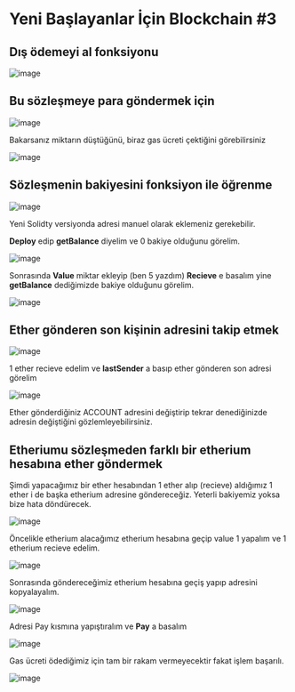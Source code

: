 # Yeni Başlayanlar İçin Blockchain #3

Dış ödemeyi al fonksiyonu
--

![image](https://user-images.githubusercontent.com/68228757/148381595-856dc9c8-eb9c-45b5-858d-89df69ef88d5.png)

Bu sözleşmeye para göndermek için
--

![image](https://user-images.githubusercontent.com/68228757/148382393-c6b74ce1-9a0a-41e9-8b6c-ff386b7bb006.png)

Bakarsanız miktarın düştüğünü, biraz gas ücreti çektiğini görebilirsiniz 

![image](https://user-images.githubusercontent.com/68228757/148383211-f62235a8-f00d-421a-81ae-0d20f2708568.png)

Sözleşmenin bakiyesini fonksiyon ile öğrenme
--
![image](https://user-images.githubusercontent.com/68228757/148386293-b21a40fc-c330-4a14-bd8a-a35e8f1e1ef1.png)

Yeni Solidty versiyonda adresi manuel olarak eklemeniz gerekebilir.

**Deploy** edip **getBalance** diyelim ve 0 bakiye olduğunu görelim.

![image](https://user-images.githubusercontent.com/68228757/148386930-5f9d2dda-7482-4051-8006-bdee3d58075a.png)

Sonrasında **Value** miktar ekleyip (ben 5 yazdım) **Recieve** e basalım yine **getBalance** dediğimizde bakiye olduğunu görelim.

![image](https://user-images.githubusercontent.com/68228757/148387729-dd170aed-153c-404e-b1a2-03b4b1e52a21.png)


Ether gönderen son kişinin adresini takip etmek
--
![image](https://user-images.githubusercontent.com/68228757/148391811-0b4adbaa-ef68-4dcc-92ce-b3c7f81fee5a.png)

1 ether recieve edelim ve **lastSender** a basıp ether gönderen son adresi görelim

![image](https://user-images.githubusercontent.com/68228757/148392307-49b2ab8a-32a6-484c-bad4-880281eb4151.png)

Ether gönderdiğiniz ACCOUNT adresini değiştirip tekrar denediğinizde adresin değiştiğini gözlemleyebilirsiniz.

Etheriumu sözleşmeden farklı bir etherium hesabına ether göndermek
--

Şimdi yapacağımız bir ether hesabından 1 ether alıp (recieve) aldığımız 1 ether i de başka etherium adresine göndereceğiz. Yeterli bakiyemiz yoksa bize hata döndürecek.

![image](https://user-images.githubusercontent.com/68228757/148399768-0bf7b1ca-7c07-4dc9-ad3a-108b23bacf63.png)

Öncelikle etherium alacağımız etherium hesabına geçip value 1 yapalım ve 1 etherium recieve edelim.

![image](https://user-images.githubusercontent.com/68228757/148401917-ef7b5761-b93e-4132-a490-f69497f4ccfa.png)

Sonrasında göndereceğimiz etherium hesabına geçiş yapıp adresini kopyalayalım.

![image](https://user-images.githubusercontent.com/68228757/148400366-9d517391-c4da-4207-af30-8e37ca24a585.png)

Adresi Pay kısmına yapıştıralım ve **Pay** a basalım

![image](https://user-images.githubusercontent.com/68228757/148401077-4612765f-59d1-4a04-972e-901510eed88e.png)

Gas ücreti ödediğimiz için tam bir rakam vermeyecektir fakat işlem başarılı.

![image](https://user-images.githubusercontent.com/68228757/148401779-b5428131-6483-4cd5-a9f2-f1b63b20fa0d.png)

